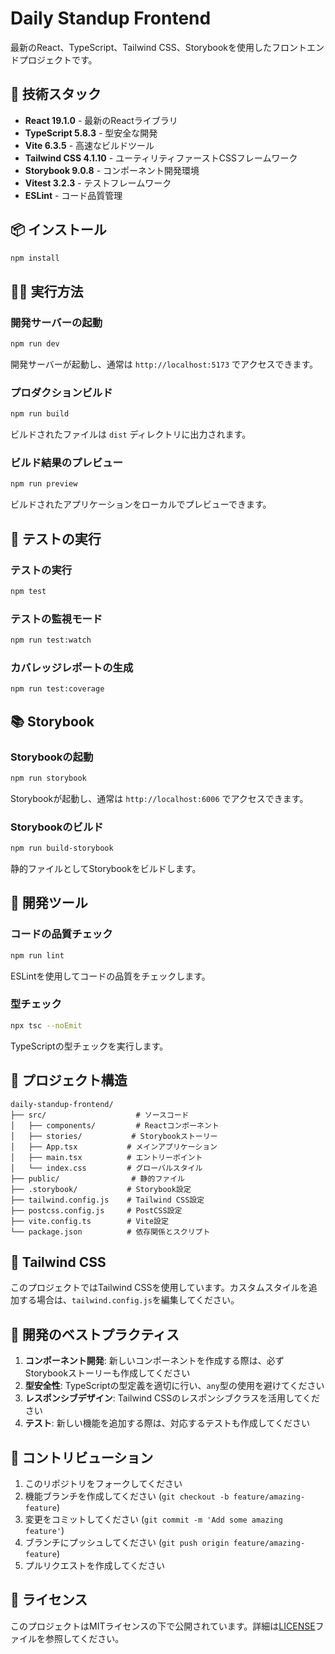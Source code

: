 # Daily Standup Frontend

最新のReact、TypeScript、Tailwind CSS、Storybookを使用したフロントエンドプロジェクトです。

## 🚀 技術スタック

- **React 19.1.0** - 最新のReactライブラリ
- **TypeScript 5.8.3** - 型安全な開発
- **Vite 6.3.5** - 高速なビルドツール
- **Tailwind CSS 4.1.10** - ユーティリティファーストCSSフレームワーク
- **Storybook 9.0.8** - コンポーネント開発環境
- **Vitest 3.2.3** - テストフレームワーク
- **ESLint** - コード品質管理

## 📦 インストール

```bash
npm install
```

## 🏃‍♂️ 実行方法

### 開発サーバーの起動

```bash
npm run dev
```

開発サーバーが起動し、通常は `http://localhost:5173` でアクセスできます。

### プロダクションビルド

```bash
npm run build
```

ビルドされたファイルは `dist` ディレクトリに出力されます。

### ビルド結果のプレビュー

```bash
npm run preview
```

ビルドされたアプリケーションをローカルでプレビューできます。

## 🧪 テストの実行

### テストの実行

```bash
npm test
```

### テストの監視モード

```bash
npm run test:watch
```

### カバレッジレポートの生成

```bash
npm run test:coverage
```

## 📚 Storybook

### Storybookの起動

```bash
npm run storybook
```

Storybookが起動し、通常は `http://localhost:6006` でアクセスできます。

### Storybookのビルド

```bash
npm run build-storybook
```

静的ファイルとしてStorybookをビルドします。

## 🔧 開発ツール

### コードの品質チェック

```bash
npm run lint
```

ESLintを使用してコードの品質をチェックします。

### 型チェック

```bash
npx tsc --noEmit
```

TypeScriptの型チェックを実行します。

## 📁 プロジェクト構造

```
daily-standup-frontend/
├── src/                    # ソースコード
│   ├── components/         # Reactコンポーネント
│   ├── stories/           # Storybookストーリー
│   ├── App.tsx           # メインアプリケーション
│   ├── main.tsx          # エントリーポイント
│   └── index.css         # グローバルスタイル
├── public/                # 静的ファイル
├── .storybook/           # Storybook設定
├── tailwind.config.js    # Tailwind CSS設定
├── postcss.config.js     # PostCSS設定
├── vite.config.ts        # Vite設定
└── package.json          # 依存関係とスクリプト
```

## 🎨 Tailwind CSS

このプロジェクトではTailwind CSSを使用しています。カスタムスタイルを追加する場合は、`tailwind.config.js`を編集してください。

## 📝 開発のベストプラクティス

1. **コンポーネント開発**: 新しいコンポーネントを作成する際は、必ずStorybookストーリーも作成してください
2. **型安全性**: TypeScriptの型定義を適切に行い、`any`型の使用を避けてください
3. **レスポンシブデザイン**: Tailwind CSSのレスポンシブクラスを活用してください
4. **テスト**: 新しい機能を追加する際は、対応するテストも作成してください

## 🤝 コントリビューション

1. このリポジトリをフォークしてください
2. 機能ブランチを作成してください (`git checkout -b feature/amazing-feature`)
3. 変更をコミットしてください (`git commit -m 'Add some amazing feature'`)
4. ブランチにプッシュしてください (`git push origin feature/amazing-feature`)
5. プルリクエストを作成してください

## 📄 ライセンス

このプロジェクトはMITライセンスの下で公開されています。詳細は[LICENSE](LICENSE)ファイルを参照してください。
